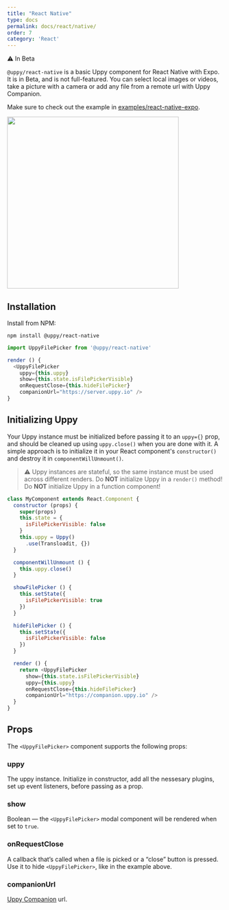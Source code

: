 ```yaml
---
title: "React Native"
type: docs
permalink: docs/react/native/
order: 7
category: 'React'
---
```


⚠️ In Beta

`@uppy/react-native` is a basic Uppy component for React Native with Expo. It is in Beta, and is not full-featured. You can select local images or videos, take a picture with a camera or add any file from a remote url with Uppy Companion.

Make sure to check out the example in [examples/react-native-expo](https://github.com/transloadit/uppy/tree/master/examples/react-native-expo).

<img width="400" src="/images/2019-04-11-react-native-ui-1.png">

## Installation

Install from NPM:

```shell
npm install @uppy/react-native
```

```js
import UppyFilePicker from '@uppy/react-native'

render () {
  <UppyFilePicker
    uppy={this.uppy}
    show={this.state.isFilePickerVisible}
    onRequestClose={this.hideFilePicker}
    companionUrl="https://server.uppy.io" />
}
```

## Initializing Uppy

Your Uppy instance must be initialized before passing it to an `uppy={}` prop, and should be cleaned up using `uppy.close()` when you are done with it. A simple approach is to initialize it in your React component's `constructor()` and destroy it in `componentWillUnmount()`.

> ⚠ Uppy instances are stateful, so the same instance must be used across different renders.
> Do **NOT** initialize Uppy in a `render()` method!
> Do **NOT** initialize Uppy in a function component!

```js
class MyComponent extends React.Component {
  constructor (props) {
    super(props)
    this.state = {
      isFilePickerVisible: false
    }
    this.uppy = Uppy()
      .use(Transloadit, {})
  }

  componentWillUnmount () {
    this.uppy.close()
  }

  showFilePicker () {
    this.setState({
      isFilePickerVisible: true
    })
  }

  hideFilePicker () {
    this.setState({
      isFilePickerVisible: false
    })
  }

  render () {
    return <UppyFilePicker
      show={this.state.isFilePickerVisible}
      uppy={this.uppy}
      onRequestClose={this.hideFilePicker}
      companionUrl="https://companion.uppy.io" />
  }
}
```

## Props

The `<UppyFilePicker>` component supports the following props:

### uppy

The uppy instance. Initialize in constructor, add all the nessesary plugins, set up event listeners, before passing as a prop.

### show

Boolean — the `<UppyFilePicker>` modal component will be rendered when set to `true`.

### onRequestClose

A callback that’s called when a file is picked or a “close” button is pressed. Use it to hide `<UppyFilePicker>`, like in the example above.

### companionUrl

[Uppy Companion](/docs/companion/) url.
